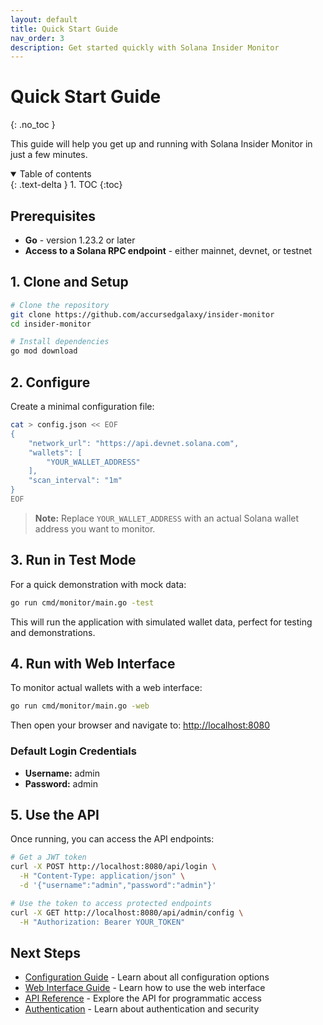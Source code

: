 ```yaml
---
layout: default
title: Quick Start Guide
nav_order: 3
description: Get started quickly with Solana Insider Monitor
---
```


# Quick Start Guide
{: .no_toc }

This guide will help you get up and running with Solana Insider Monitor in just a few minutes.

<details open markdown="block">
  <summary>
    Table of contents
  </summary>
  {: .text-delta }
1. TOC
{:toc}
</details>

## Prerequisites

- **Go** - version 1.23.2 or later
- **Access to a Solana RPC endpoint** - either mainnet, devnet, or testnet

## 1. Clone and Setup

```bash
# Clone the repository
git clone https://github.com/accursedgalaxy/insider-monitor
cd insider-monitor

# Install dependencies
go mod download
```

## 2. Configure

Create a minimal configuration file:

```bash
cat > config.json << EOF
{
    "network_url": "https://api.devnet.solana.com",
    "wallets": [
        "YOUR_WALLET_ADDRESS"
    ],
    "scan_interval": "1m"
}
EOF
```

> **Note:** Replace `YOUR_WALLET_ADDRESS` with an actual Solana wallet address you want to monitor.

## 3. Run in Test Mode

For a quick demonstration with mock data:

```bash
go run cmd/monitor/main.go -test
```

This will run the application with simulated wallet data, perfect for testing and demonstrations.

## 4. Run with Web Interface

To monitor actual wallets with a web interface:

```bash
go run cmd/monitor/main.go -web
```

Then open your browser and navigate to: [http://localhost:8080](http://localhost:8080)

### Default Login Credentials

- **Username:** admin
- **Password:** admin

## 5. Use the API

Once running, you can access the API endpoints:

```bash
# Get a JWT token
curl -X POST http://localhost:8080/api/login \
  -H "Content-Type: application/json" \
  -d '{"username":"admin","password":"admin"}'

# Use the token to access protected endpoints
curl -X GET http://localhost:8080/api/admin/config \
  -H "Authorization: Bearer YOUR_TOKEN"
```

## Next Steps

- [Configuration Guide](./configuration.html) - Learn about all configuration options
- [Web Interface Guide](./web-interface.html) - Learn how to use the web interface
- [API Reference](./api.html) - Explore the API for programmatic access
- [Authentication](./authentication.html) - Learn about authentication and security
